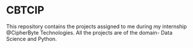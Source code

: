 # CBTCIP
This repository contains the projects assigned to me during my internship @CipherByte Technologies.
All the projects are of the domain- Data Science and Python.
